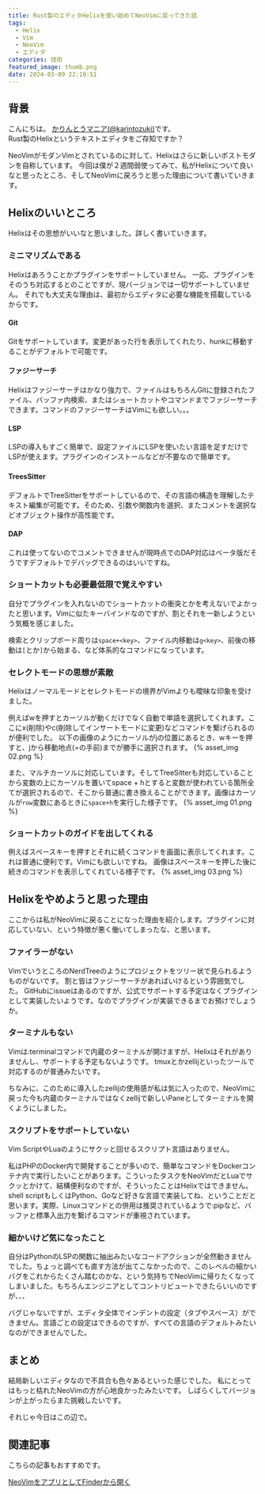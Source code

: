 ```yaml
---
title: Rust製のエディタHelixを使い始めてNeoVimに戻ってきた話
tags:
  - Helix
  - Vim
  - NeoVim
  - エディタ
categories: 技術
featured_image: thumb.png
date: 2024-03-09 22:19:51
---
```



## 背景
こんにちは。 [かりんとうマニア(@karintozuki)](https://twitter.com/karintozuki)です。  
Rust製のHelixというテキストエディタをご存知ですか？
<!-- more -->

NeoVimがモダンVimとされているのに対して、Helixはさらに新しいポストモダンを自称しています。
今回は僕が２週間弱使ってみて、私がHelixについて良いなと思ったところ、そしてNeoVimに戻ろうと思った理由について書いていきます。

## **Helixのいいところ**
Helixはその思想がいいなと思いました。詳しく書いていきます。

### ミニマリズムである
Helixはあろうことかプラグインをサポートしていません。
一応、プラグインをそのうち対応するとのことですが、現バージョンでは一切サポートしていません。
それでも大丈夫な理由は、最初からエディタに必要な機能を搭載しているからです。

#### Git
Gitをサポートしています。変更があった行を表示してくれたり、hunkに移動することがデフォルトで可能です。

#### ファジーサーチ
Helixはファジーサーチはかなり強力で、ファイルはもちろんGitに登録されたファイル、バッファ内検索、またはショートカットやコマンドまでファジーサーチできます。コマンドのファジーサーチはVimにも欲しい。。。

#### LSP
LSPの導入もすごく簡単で、設定ファイルにLSPを使いたい言語を足すだけでLSPが使えます。プラグインのインストールなどが不要なので簡単です。

#### TreesSitter　
デフォルトでTreeSitterをサポートしているので、その言語の構造を理解したテキスト編集が可能です。そのため、引数や関数内を選択、またコメントを選択などオブジェクト操作が高性能です。

#### DAP
これは使ってないのでコメントできませんが現時点でのDAP対応はベータ版だそうですデフォルトでデバッグできるのはいいですね。

### ショートカットも必要最低限で覚えやすい
自分でプラグインを入れないのでショートカットの衝突とかを考えないでよかったと思います。Vimに似たキーバインドなのですが、割とそれを一新しようという気概を感じました。

検索とクリップボード周りは`space+<key>`、ファイル内移動は`g<key>`、前後の移動は`[`とか`]`から始まる、など体系的なコマンドになっています。

### セレクトモードの思想が素敵
Helixはノーマルモードとセレクトモードの境界がVimよりも曖昧な印象を受けました。

例えばwを押すとカーソルが動くだけでなく自動で単語を選択してくれます。ここにx(削除)やc(削除してインサートモードに変更)などコマンドを繋げられるのが便利でした。
以下の画像のようにカーソルがjの位置にあるとき、wキーを押すと、jから移動地点(=の手前)までが勝手に選択されます。
{% asset_img 02.png %}

また、マルチカーソルに対応しています。そしてTreeSitterも対応していることから変数の上にカーソルを置いてspace + hとすると変数が使われている箇所全てが選択されるので、そこから普通に書き換えることができます。画像はカーソルが`row`変数にあるときに`space+h`を実行した様子です。
{% asset_img 01.png %}

### ショートカットのガイドを出してくれる
例えばスペースキーを押すとそれに続くコマンドを画面に表示してくれます。これは普通に便利です。Vimにも欲しいですね。
画像はスペースキーを押した後に続きのコマンドを表示してくれている様子です。
{% asset_img 03.png %}

## **Helixをやめようと思った理由**
ここからは私がNeoVimに戻ることになった理由を紹介します。プラグインに対応していない、という特徴が悪く働いてしまったな、と思います。

### ファイラーがない
VimでいうところのNerdTreeのようにプロジェクトをツリー状で見られるようものがないです。
割と皆はファジーサーチがあればいけるという雰囲気でした。
GitHubにissueはあるのですが、公式でサポートする予定はなくプラグインとして実装したいようです。なのでプラグインが実装できるまでお預けでしょうか。

### ターミナルもない
Vimは:terminalコマンドで内蔵のターミナルが開けますが、Helixはそれがありませんし、サポートする予定もないようです。
tmuxとかzellijといったツールで対応するのが普通みたいです。

ちなみに、このために導入したzellijの使用感が私は気に入ったので、NeoVimに戻った今も内蔵のターミナルではなくzellijで新しいPaneとしてターミナルを開くようにしました。

### スクリプトをサポートしていない
Vim ScriptやLuaのようにサクッと回せるスクリプト言語はありません。

私はPHPのDocker内で開発することが多いので、簡単なコマンドをDockerコンテナ内で実行したいことがあります。こういったタスクをNeoVimだとLuaでサクッとかけて、結構便利なのですが、そういったことはHelixではできません。
shell scriptもしくはPython、Goなど好きな言語で実装してね、ということだと思います。実際、Linuxコマンドとの併用は推奨されているようで:pipなど、バッファと標準入出力を繋げるコマンドが重視されています。

### 細かいけど気になったこと
自分はPythonのLSPの関数に抽出みたいなコードアクションが全然動きませんでした。ちょっと調べても直す方法が出てこなかったので、このレベルの細かいバグをこれからたくさん踏むのかな、という気持ちでNeoVimに帰りたくなってしまいました。もちろんエンジニアとしてコントリビュートできたらいいのですが、、、

バグじゃないですが、エディタ全体でインデントの設定（タブやスペース）ができません。言語ごとの設定はできるのですが、すべての言語のデフォルトみたいなのができませんでした。

## まとめ
結局新しいエディタなので不具合も色々あるといった感じでした。
私にとってはもっと枯れたNeoVimの方が心地良かったみたいです。
しばらくしてバージョンが上がったらまた挑戦したいです。

それじゃ今日はこの辺で。

## 関連記事
こちらの記事もおすすめです。  

[NeoVimをアプリとしてFinderから開く](/2023/07/2023-0728-nvim-as-app/)